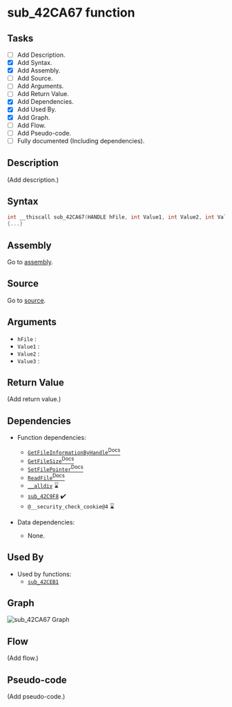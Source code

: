 # sub_42CA67 function

## Tasks

- [ ] Add Description.
- [X] Add Syntax.
- [X] Add Assembly.
- [ ] Add Source.
- [ ] Add Arguments.
- [ ] Add Return Value.
- [X] Add Dependencies.
- [X] Add Used By.
- [X] Add Graph.
- [ ] Add Flow.
- [ ] Add Pseudo-code.
- [ ] Fully documented (Including dependencies).

## Description

(Add description.)

## Syntax

```c
int __thiscall sub_42CA67(HANDLE hFile, int Value1, int Value2, int Value3)
{...}
```

## Assembly

Go to [assembly](../asm/sub_42CA67.asm).

## Source

Go to [source](../cc/sub_42CA67.cc).

## Arguments

* `hFile` : 
* `Value1` : 
* `Value2` : 
* `Value3` : 

## Return Value

(Add return value.)

## Dependencies

* Function dependencies:
  * [`GetFileInformationByHandle`<sup>Docs</sup>](https://docs.microsoft.com/en-us/windows/win32/api/fileapi/nf-fileapi-getfileinformationbyhandle)
  * [`GetFileSize`<sup>Docs</sup>](https://docs.microsoft.com/en-us/windows/win32/api/fileapi/nf-fileapi-getfilesize)
  * [`SetFilePointer`<sup>Docs</sup>](https://docs.microsoft.com/en-us/windows/win32/api/fileapi/nf-fileapi-setfilepointer)
  * [`ReadFile`<sup>Docs</sup>](https://docs.microsoft.com/en-us/windows/win32/api/fileapi/nf-fileapi-readfile)
  * [`__alldiv`](__alldiv.md) ⌛
  * [`sub_42C9F8`](sub_42C9F8.md) ✔️
  * `@__security_check_cookie@4` ⌛


* Data dependencies:
  * None.

## Used By

* Used by functions:
  * [`sub_42CEB1`](../md/sub_42CEB1.md)

## Graph

![sub_42CA67 Graph](../svg/sub_42CA67.svg "sub_42CA67 Graph")

## Flow

(Add flow.)

## Pseudo-code

(Add pseudo-code.)
